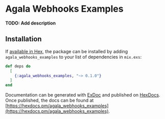 # Agala Webhooks Examples

**TODO: Add description**

## Installation

If [available in Hex](https://hex.pm/docs/publish), the package can be installed
by adding `agala_webhooks_examples` to your list of dependencies in `mix.exs`:

```elixir
def deps do
  [
    {:agala_webhooks_examples, "~> 0.1.0"}
  ]
end
```

Documentation can be generated with [ExDoc](https://github.com/elixir-lang/ex_doc)
and published on [HexDocs](https://hexdocs.pm). Once published, the docs can
be found at [https://hexdocs.pm/agala_webhooks_examples](https://hexdocs.pm/agala_webhooks_examples).

